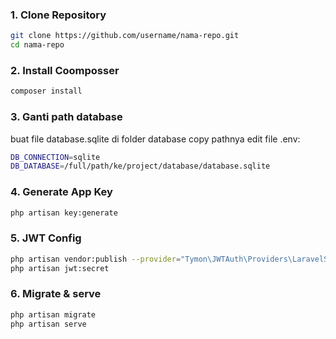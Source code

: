 ### 1. Clone Repository
```bash
git clone https://github.com/username/nama-repo.git
cd nama-repo
```
### 2. Install Coomposser
```bash
composer install
```

### 3. Ganti path database
buat file database.sqlite di folder database copy pathnya
edit file .env: 
```bash
DB_CONNECTION=sqlite
DB_DATABASE=/full/path/ke/project/database/database.sqlite
```

### 4. Generate App Key
```bash
php artisan key:generate
```

### 5. JWT Config
```bash
php artisan vendor:publish --provider="Tymon\JWTAuth\Providers\LaravelServiceProvider"
php artisan jwt:secret
```

### 6. Migrate & serve
```bash
php artisan migrate
php artisan serve
```